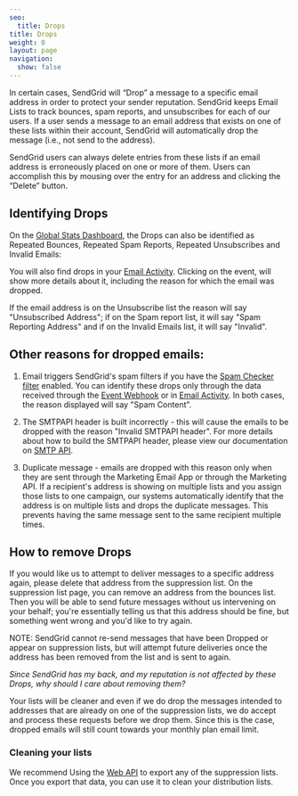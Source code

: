 ```yaml
---
seo:
  title: Drops
title: Drops
weight: 0
layout: page
navigation:
  show: false
---
```


In certain cases, SendGrid will “Drop” a message to a specific email address in order to protect your sender reputation. SendGrid keeps Email Lists to track bounces, spam reports, and unsubscribes for each of our users. If a user sends a message to an email address that exists on one of these lists within their account, SendGrid will automatically drop the message (i.e., not send to the address).

<call-out>

SendGrid users can always delete entries from these lists if an email address is erroneously placed on one or more of them. Users can accomplish this by mousing over the entry for an address and clicking the “Delete” button.

</call-out>

## 	Identifying Drops

On the [Global Stats Dashboard]({{root_url}}/help-support/analytics-and-reporting/global/), the Drops can also be identified as Repeated Bounces, Repeated Spam Reports, Repeated Unsubscribes and Invalid Emails:

You will also find drops in your [Email Activity]({{site.app_url}}/email_activity). Clicking on the event, will show more details about it, including the reason for which the email was dropped.

<call-out>

If the email address is on the Unsubscribe list the reason will say "Unsubscribed Address"; if on the Spam report list, it will say "Spam Reporting Address" and if on the Invalid Emails list, it will say "Invalid".

</call-out>

## 	Other reasons for dropped emails:

1. Email triggers SendGrid's spam filters if you have the [Spam Checker filter]({{root_url}}/help-support/account-and-settings/mail/#-Spam-Checker) enabled. You can identify these drops only through the data received through the [Event Webhook]({{root_url}}/for-developers/tracking-events/event/) or in [Email Activity]({{root_url}}/help-support/analytics-and-reporting/email-activity-feed/). In both cases, the reason displayed will say "Spam Content".

2. The SMTPAPI header is built incorrectly - this will cause the emails to be dropped with the reason "Invalid SMTPAPI header". For more details about how to build the SMTPAPI header, please view our documentation on [SMTP API]({{root_url}}/for-developers/sending-email/building-an-smtp-email/).

3. Duplicate message - emails are dropped with this reason only when they are sent through the Marketing Email App or through the Marketing API. If a recipient's address is showing on multiple lists and you assign those lists to one campaign, our systems automatically identify that the address is on multiple lists and drops the duplicate messages. This prevents having the same message sent to the same recipient multiple times.

## 	How to remove Drops

If you would like us to attempt to deliver messages to a specific address again, please delete that address from the suppression list. On the suppression list page, you can remove an address from the bounces list. Then you will be able to send future messages without us intervening on your behalf; you're essentially telling us that this address should be fine, but something went wrong and you'd like to try again.

<call-out>

NOTE: SendGrid cannot re-send messages that have been Dropped or appear on suppression lists, but will attempt future deliveries once the address has been removed from the list and is sent to again.

</call-out>

*Since SendGrid has my back, and my reputation is not affected by these Drops, why should I care about removing them?*

Your lists will be cleaner and even if we do drop the messages intended to addresses that are already on one of the suppression lists, we do accept and process these requests before we drop them. Since this is the case, dropped emails will still count towards your monthly plan email limit.

 ### 	Cleaning your lists

We recommend Using the [Web API]({{root_url}}/API_Reference/Web_API/index.html) to export any of the suppression lists. Once you export that data, you can use it to clean your distribution lists.


